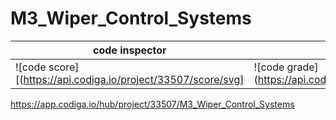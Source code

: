 # M3_Wiper_Control_Systems
code inspector | codacy
------------- | -------
![code score][(https://api.codiga.io/project/33507/score/svg] | ![code grade] (https://api.codiga.io/project/33507/status/svg)
https://app.codiga.io/hub/project/33507/M3_Wiper_Control_Systems
